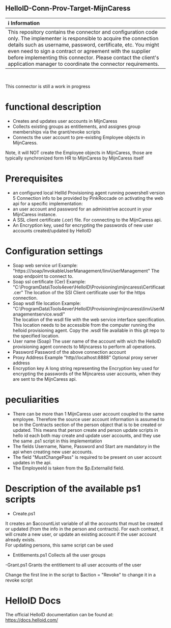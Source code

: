 ## HelloID-Conn-Prov-Target-MijnCaress

| :information_source: Information |
|:---------------------------|
| This repository contains the connector and configuration code only. The implementer is responsible to acquire the connection details such as username, password, certificate, etc. You might even need to sign a contract or agreement with the supplier before implementing this connector. Please contact the client's application manager to coordinate the connector requirements.       |

<br />

This connector is still a work in progress

# functional description

- Creates and updates user accounts in MijnCaress
- Collects existing groups as entitlements, and assignes group memberships via the grant/revoke scripts
- Connects the user account to pre-existing Employee objects in MijnCaress.

Note, it will NOT create the Employee objects in MijnCaress, those are typically synchronized form HR to MijnCaress by MijnCaress itself



# Prerequisites
- an configured local HellId Provisioning agent running powershell version 5
Connection info to be provided by PinkRoccade on activating the web api for a specific implementation:
- an user account and password for an administrive account in your MijnCaress instance. 
- A SSL client certificate (.cer) file. For connecting to the MijnCaress api.
- An Encryption key, used for encrypting the passwords of new user accounts created/updated by HelloID  

# Configuration settings

- Soap web service url 
    Example:  "https://<root url>/soap/InvokableUserManagement/IinvUserManagement"
    The soap endpoint to connect to.
- Soap ssl certificate (Cer) 
    Example: "C:\ProgramData\Tools4ever\HelloID\Provisioning\mijncaress\Certificaat.cer"
    The location of the SSl Client certificate user for the https connection.
- Soap wsdl file location
    Example: "C:\ProgramData\Tools4ever\HelloID\Provisioning\mijncaress\IinvUserManagementservice.wsdl"      
    The location of the wsdl file with the web service interface specification.  This location needs to be accessible from the computer running the helloid provisioning agent. Copy the .wsdl file available in this git repo to the specified location.
- User name (Soap) 
    The user name of the account with wich the HelloID provisioning agent connects to Mijncaress to perform all operations.  
- Password
    Password of the above connection account
- Proxy Address
    Example "http//localhost:8888"
    Optional proxy server address
- Encryption key
     A long string representing the Encryption key used for encrypting the passwords of the Mijncaress user accounts, when they are sent to the MijnCaress api.  


# peculiarities

- There can be more than 1 MijnCaress user account coupled to the same employee. Therefore the source user account information is assumed to be in the Contracts  section of the person object that is to be created or updated.
This means that person create and person update scripts in hello id each both may create and update user accounts, and they use the same .ps1 script in this implementation
- The fields Username, Name, Password and Start are mandatory in the api when creating new user accounts.
- The field "MustChangePass" is required to be present on user account updates in the api.
- The EmployeeId is taken from the $p.ExternalId field.

# Description of the available ps1 scripts

- Create.ps1

It creates an $accountList variable of all the accounts that must be created or updated (from the info in the person and contracts).  For each contract, it will create a new user, or update an existing account if the user account already exists.  
For updating persons, this same script can be used 

- Entitlements.ps1
Collects all the user groups

-Grant.ps1
Grants the entitlement to all user accounts of the user

Change the first line in the script to  $action = "Revoke"  to change it in a revoke script

# HelloID Docs
The official HelloID documentation can be found at: https://docs.helloid.com/
